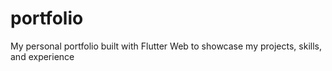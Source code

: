 # portfolio
My personal portfolio built with Flutter Web to showcase my projects, skills, and experience
